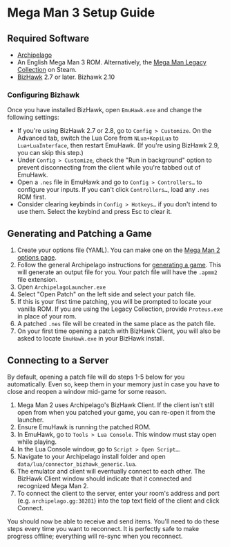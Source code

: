 # Mega Man 3 Setup Guide

## Required Software

- [Archipelago](https://github.com/ArchipelagoMW/Archipelago/releases)
- An English Mega Man 3 ROM. Alternatively, the [Mega Man Legacy Collection](https://store.steampowered.com/app/363440/Mega_Man_Legacy_Collection/) on Steam.
- [BizHawk](https://tasvideos.org/BizHawk/ReleaseHistory) 2.7 or later. Bizhawk 2.10

### Configuring Bizhawk

Once you have installed BizHawk, open `EmuHawk.exe` and change the following settings:

- If you're using BizHawk 2.7 or 2.8, go to `Config > Customize`. On the Advanced tab, switch the Lua Core from
`NLua+KopiLua` to `Lua+LuaInterface`, then restart EmuHawk. (If you're using BizHawk 2.9, you can skip this step.)
- Under `Config > Customize`, check the "Run in background" option to prevent disconnecting from the client while you're
tabbed out of EmuHawk.
- Open a `.nes` file in EmuHawk and go to `Config > Controllers…` to configure your inputs. If you can't click
`Controllers…`, load any `.nes` ROM first.
- Consider clearing keybinds in `Config > Hotkeys…` if you don't intend to use them. Select the keybind and press Esc to
clear it.

## Generating and Patching a Game

1. Create your options file (YAML). You can make one on the
[Mega Man 2 options page](../../../games/Mega%20Man%202/player-options).
2. Follow the general Archipelago instructions for [generating a game](../../Archipelago/setup/en#generating-a-game).
This will generate an output file for you. Your patch file will have the `.apmm2` file extension.
3. Open `ArchipelagoLauncher.exe`
4. Select "Open Patch" on the left side and select your patch file.
5. If this is your first time patching, you will be prompted to locate your vanilla ROM. If you are using the Legacy 
Collection, provide `Proteus.exe` in place of your rom.
6. A patched `.nes` file will be created in the same place as the patch file.
7. On your first time opening a patch with BizHawk Client, you will also be asked to locate `EmuHawk.exe` in your
BizHawk install.

## Connecting to a Server

By default, opening a patch file will do steps 1-5 below for you automatically. Even so, keep them in your memory just
in case you have to close and reopen a window mid-game for some reason.

1. Mega Man 2 uses Archipelago's BizHawk Client. If the client isn't still open from when you patched your game,
you can re-open it from the launcher.
2. Ensure EmuHawk is running the patched ROM.
3. In EmuHawk, go to `Tools > Lua Console`. This window must stay open while playing.
4. In the Lua Console window, go to `Script > Open Script…`.
5. Navigate to your Archipelago install folder and open `data/lua/connector_bizhawk_generic.lua`.
6. The emulator and client will eventually connect to each other. The BizHawk Client window should indicate that it
connected and recognized Mega Man 2.
7. To connect the client to the server, enter your room's address and port (e.g. `archipelago.gg:38281`) into the
top text field of the client and click Connect.

You should now be able to receive and send items. You'll need to do these steps every time you want to reconnect. It is
perfectly safe to make progress offline; everything will re-sync when you reconnect.
